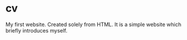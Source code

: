 # cv
My first website. Created solely from HTML. It is a simple website which briefly introduces myself.
